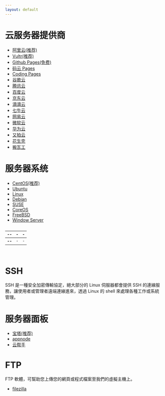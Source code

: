 ```yaml
---
layout: default
---
```

# 云服务器提供商

- [阿里云(推荐)](//www.aliyun.com)
- [Vultr(推荐)](//vultr.com)
- [Github Pages(免费)](//pages.github.com)
- [码云 Pages](//gitee.com)
- [Coding Pages](//coding.net)
- [谷歌云](//cloud.google.com)
- [腾讯云](//cloud.tencent.com)
- [百度云](//cloud.baidu.com)
- [京东云](//www.jdcloud.com)
- [滴滴云](//www.didiyun.com)
- [七牛云](//www.qiniu.com)
- [网易云](//www.163yun.com)
- [微软云](//azure.microsoft.com)
- [华为云](//www.huaweicloud.com)
- [又拍云](//www.upyun.com)
- [花生壳](//www.oray.com)
- [搬瓦工](//bandwagonhost.com)

# 服务器系统

- [CentOS(推荐)](//www.centos.org)
- [Ubuntu](//ubuntu.com)
- [Linux](//www.linux.org)
- [Debian](//www.debian.org)
- [SUSE](//www.suse.com)
- [CoreOS](//coreos.com)
- [FreeBSD](//www.freebsd.org)
- [Window Server](//www.microsoft.com/zh-cn/cloud-platform/windows-server)

<pre class="mb-0">
<table class="table table-bordered mb-0">
<thead>

<tr>
<th scope="col">--</th>
<th scope="col">-</th>
<th scope="col">-</th>
</tr>

</thead>
<tbody>

<tr>
<th scope="col">--</th>
<td>-</td>
<td>-</td>
</tr>

</tbody>
</table>
</pre>

# SSH

SSH 是一種安全加密傳輸協定，絕大部分的 Linux 伺服器都會提供 SSH 的連線服務，讓使用者或管理者遠端連線進來，透過 Linux 的 shell 來處理各種工作或系統管理。

# 服务器面板

- [宝塔(推荐)](//bt.cn)
- [appnode](//appnode.com)
- [云帮手](//cloudx.cn)

# FTP

FTP 軟體，可幫助您上傳您的網頁或程式檔案至我們的虛擬主機上。

- [filezilla](//filezilla-project.org)
